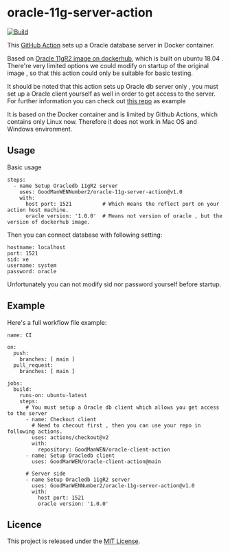 # oracle-11g-server-action

[![Build](https://github.com/GoodManWENNumber2/oracle-11g-server-action/workflows/Build/badge.svg)](https://github.com/GoodManWENNumber2/oracle-11g-server-action/actions?query=workflow:Build)

This [GitHub Action](https://github.com/features/actions) sets up a Oracle database server in Docker container.

Based on [Oracle 11gR2 image on dockerhub](https://hub.docker.com/r/oracleinanutshell/oracle-xe-11g), which is built on ubuntu 18.04 . There're very limited options we could modify on startup of the original image , so that this action could only be suitable for basic testing.

It should be noted that this action sets up Oracle db server only , you must set up a Oracle client yourself as well in order to get access to the server. For further information you can check out [this repo](https://github.com/GoodManWEN/oracle-client-action.git) as example

It is based on the Docker container and is limited by Github Actions, which contains only Linux now. Therefore it does not work in Mac OS and Windows environment.

## Usage

Basic usage
```
steps:
  - name Setup Oracledb 11gR2 server
    uses: GoodManWENNumber2/oracle-11g-server-action@v1.0
    with:
      host port: 1521          # Which means the reflect port on your action host machine.
      oracle version: '1.0.0'  # Means not version of oracle , but the version of dockerhub image.
```

Then you can connect database with following setting:
```
hostname: localhost
port: 1521
sid: xe
username: system
password: oracle
```
Unfortunately you can not modify sid nor password yourself before startup.

## Example

Here's a full workflow file example:
```
name: CI

on:
  push:
    branches: [ main ]
  pull_request:
    branches: [ main ]

jobs:
  build:
    runs-on: ubuntu-latest
    steps:
      # You must setup a Oracle db client which allows you get access to the server
      - name: Checkout client
        # Need to checout first , then you can use your repo in following actions.
        uses: actions/checkout@v2 
        with:
          repository: GoodManWEN/oracle-client-action
      - name: Setup Oracledb client
        uses: GoodManWEN/oracle-client-action@main
      
      # Server side
      - name Setup Oracledb 11gR2 server
        uses: GoodManWENNumber2/oracle-11g-server-action@v1.0
        with:
          host port: 1521          
          oracle version: '1.0.0'
```

## Licence

This project is released under the [MIT License](https://github.com/GoodManWENNumber2/oracle-11g-server-action/blob/main/LICENSE).

